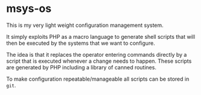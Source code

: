 # msys-os

This is my very light weight configuration management system.

It simply exploits PHP as a macro language to generate shell scripts
that will then be executed by the systems that we want to configure.

The idea is that it replaces the operator entering commands directly
by a script that is executed whenever a change needs to happen.  These
scripts are generated by PHP including a library of canned routines.

To make configuration repeatable/manageable all scripts can be stored
in `git`.

